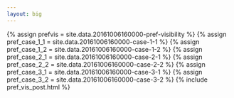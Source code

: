 ```yaml
---
layout: big
---
```

{% assign prefvis = site.data.20161006160000-pref-visibility %}
{% assign pref_case_1_1 = site.data.20161006160000-case-1-1 %}
{% assign pref_case_1_2 = site.data.20161006160000-case-1-2 %}
{% assign pref_case_2_1 = site.data.20161006160000-case-2-1 %}
{% assign pref_case_2_2 = site.data.20161006160000-case-2-2 %}
{% assign pref_case_3_1 = site.data.20161006160000-case-3-1 %}
{% assign pref_case_3_2 = site.data.20161006160000-case-3-2 %}
{% include pref_vis_post.html %}
